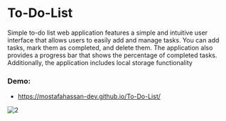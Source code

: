 # To-Do-List
Simple to-do list web application features a simple and intuitive user interface that allows users to easily add and manage tasks. 
You can add tasks, mark them as completed, and delete them. The application also provides a progress bar that shows the percentage of completed tasks.
Additionally, the application includes local storage functionality

### Demo:
- https://mostafahassan-dev.github.io/To-Do-List/


![2](https://user-images.githubusercontent.com/104537380/235679218-ad5b5bc4-10f9-46e6-ba7a-998fcd920f8e.png)
